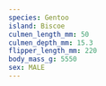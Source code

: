 ```yaml
---
species: Gentoo
island: Biscoe
culmen_length_mm: 50
culmen_depth_mm: 15.3
flipper_length_mm: 220
body_mass_g: 5550
sex: MALE
---
```

